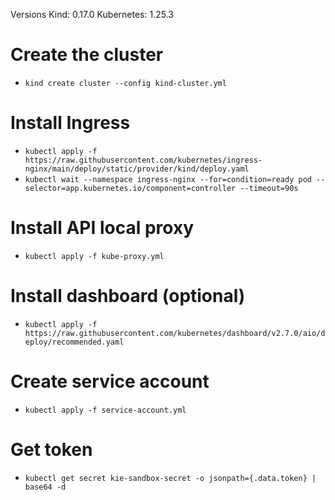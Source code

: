 Versions
Kind: 0.17.0
Kubernetes: 1.25.3

# Create the cluster
- `kind create cluster --config kind-cluster.yml`

# Install Ingress
- `kubectl apply -f https://raw.githubusercontent.com/kubernetes/ingress-nginx/main/deploy/static/provider/kind/deploy.yaml`
- `kubectl wait --namespace ingress-nginx --for=condition=ready pod --selector=app.kubernetes.io/component=controller --timeout=90s`

# Install API local proxy
- `kubectl apply -f kube-proxy.yml`

# Install dashboard (optional)
- `kubectl apply -f https://raw.githubusercontent.com/kubernetes/dashboard/v2.7.0/aio/deploy/recommended.yaml`

# Create service account
- `kubectl apply -f service-account.yml`

# Get token
- `kubectl get secret kie-sandbox-secret -o jsonpath={.data.token} | base64 -d`